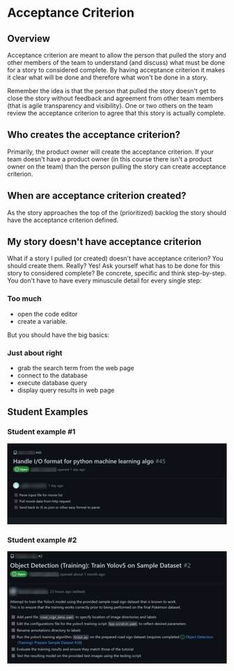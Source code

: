 # Acceptance Criterion

## Overview

Acceptance criterion are meant to allow the person that pulled the story and other members of the team to understand (and discuss) what must be done for a story to considered complete.  By having acceptance criterion it makes it clear what will be done and therefore what won't be done in a story.  

Remember the idea is that the person that pulled the story  doesn't get to close the story without feedback and agreement from other team members (that is agile transparency and visibility).  One or two others on the team review the acceptance criterion to agree that this story is actually complete.  

## Who creates the acceptance criterion?

Primarily, the product owner will create the acceptance criterion.  If your team doesn't have a product owner (in this course there isn't a product owner on the team) than the person pulling the story can create acceptance criterion.

## When are acceptance criterion created?

As the story approaches the top of the (prioritized) backlog the story should have the acceptance criterion defined.  

## My story doesn't have acceptance criterion

What if a story I pulled (or created) doesn't have acceptance criterion?  You should create them.  Really?  Yes!  Ask yourself what has to be done for this story to considered complete?  Be concrete,  specific and think step-by-step.  You don't have to have every minuscule detail for every single step:

### Too much

- open the code editor
- create a variable.  
  
But you should have the big basics:

### Just about right

- grab the search term from the web page
- connect to the database
- execute database query
- display query results in web page

## Student Examples

### Student example #1

![Student example #1](../images/AcceptanceCriteriaExample1.jpg)

### Student example #2

![Student example #2](../images/AcceptanceCriteriaExample2.jpg)
